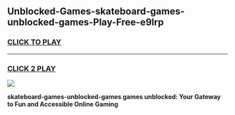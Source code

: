 
## Unblocked-Games-skateboard-games-unblocked-games-Play-Free-e9lrp
<h3>
<a href="https://premium76.site?title=skateboard-games-unblocked-games&ref=19M">CLICK TO PLAY</a></h3>
<hr>

<h3>
<a href="https://premium76.site?title=skateboard-games-unblocked-games&ref=19M">CLICK 2 PLAY</a>
  
</h3>

<a href="https://premium76.site?title=skateboard-games-unblocked-games&ref=19M"><img src="https://clearcache.store/games.png"></a>


**skateboard-games-unblocked-games games unblocked: Your Gateway to Fun and Accessible Online Gaming**
